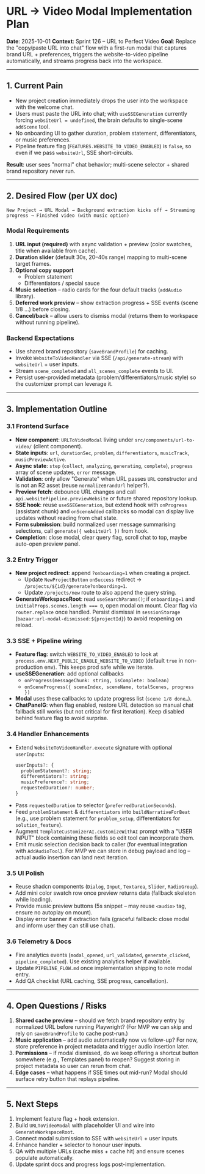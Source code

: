 # URL → Video Modal Implementation Plan

**Date**: 2025-10-01
**Context**: Sprint 126 – URL to Perfect Video
**Goal**: Replace the "copy/paste URL into chat" flow with a first-run modal that captures brand URL + preferences, triggers the website-to-video pipeline automatically, and streams progress back into the workspace.

---

## 1. Current Pain
- New project creation immediately drops the user into the workspace with the welcome chat.
- Users must paste the URL into chat; with `useSSEGeneration` currently forcing `websiteUrl = undefined`, the brain defaults to single-scene `addScene` tool.
- No onboarding UI to gather duration, problem statement, differentiators, or music preferences.
- Pipeline feature flag (`FEATURES.WEBSITE_TO_VIDEO_ENABLED`) is `false`, so even if we pass `websiteUrl`, SSE short-circuits.

**Result**: user sees "normal" chat behavior; multi-scene selector + shared brand repository never run.

---

## 2. Desired Flow (per UX doc)
```
New Project → URL Modal → Background extraction kicks off → Streaming progress → Finished video (with music option)
```

### Modal Requirements
1. **URL input (required)** with async validation + preview (color swatches, title when available from cache).
2. **Duration slider** (default 30s, 20–40s range) mapping to multi-scene target frames.
3. **Optional copy support**
   - Problem statement
   - Differentiators / special sauce
4. **Music selection** – radio cards for the four default tracks (`addAudio` library).
5. **Deferred work preview** – show extraction progress + SSE events (scene 1/8 …) before closing.
6. **Cancel/back** – allow users to dismiss modal (returns them to workspace without running pipeline).

### Backend Expectations
- Use shared brand repository (`saveBrandProfile`) for caching.
- Invoke `WebsiteToVideoHandler` via SSE (`/api/generate-stream`) with `websiteUrl` + user inputs.
- Stream `scene_completed` and `all_scenes_complete` events to UI.
- Persist user-provided metadata (problem/differentiators/music style) so the customizer prompt can leverage it.

---

## 3. Implementation Outline

### 3.1 Frontend Surface
- **New component**: `URLToVideoModal` living under `src/components/url-to-video/` (client component).
- **State inputs**: `url`, `durationSec`, `problem`, `differentiators`, `musicTrack`, `musicPreviewActive`.
- **Async state**: `step` (`collect`, `analyzing`, `generating`, `complete`), `progress` array of scene updates, `error` message.
- **Validation**: only allow "Generate" when URL passes `URL` constructor and is not an R2 asset (reuse `normalizeBrandUrl` helper?).
- **Preview fetch**: debounce URL changes and call `api.websitePipeline.previewWebsite` or future shared repository lookup.
- **SSE hook**: reuse `useSSEGeneration`, but extend hook with `onProgress` (assistant chunk) and `onSceneAdded` callbacks so modal can display live updates without reading from chat state.
- **Form submission**: build normalized user message summarising selections, call `generate({ websiteUrl })` from hook.
- **Completion**: close modal, clear query flag, scroll chat to top, maybe auto-open preview panel.

### 3.2 Entry Trigger
- **New project redirect**: append `?onboarding=1` when creating a project.
  - Update `NewProjectButton` `onSuccess` redirect → `/projects/${id}/generate?onboarding=1`.
  - Update `/projects/new` route to also append the query string.
- **GenerateWorkspaceRoot**: read `useSearchParams()`; if `onboarding=1` and `initialProps.scenes.length === 0`, open modal on mount. Clear flag via `router.replace` once handled. Persist dismissal in `sessionStorage` (`bazaar:url-modal-dismissed:${projectId}`) to avoid reopening on reload.

### 3.3 SSE + Pipeline wiring
- **Feature flag**: switch `WEBSITE_TO_VIDEO_ENABLED` to look at `process.env.NEXT_PUBLIC_ENABLE_WEBSITE_TO_VIDEO` (default `true` in non-production env). This keeps prod safe while we iterate.
- **useSSEGeneration**: add optional callbacks
  - `onProgress(messageChunk: string, isComplete: boolean)`
  - `onSceneProgress({ sceneIndex, sceneName, totalScenes, progress })`
- **Modal** uses these callbacks to update progress list (`scene 1/8 done…`).
- **ChatPanelG**: when flag enabled, restore URL detection so manual chat fallback still works (but not critical for first iteration). Keep disabled behind feature flag to avoid surprise.

### 3.4 Handler Enhancements
- Extend `WebsiteToVideoHandler.execute` signature with optional `userInputs`:
  ```ts
  userInputs?: {
    problemStatement?: string;
    differentiators?: string;
    musicPreference?: string;
    requestedDuration?: number;
  }
  ```
- Pass `requestedDuration` to selector (`preferredDurationSeconds`).
- Feed `problemStatement` & `differentiators` into `buildNarrativeForBeat` (e.g., use problem statement for `problem_setup`, differentiators for `solution_feature`).
- Augment `TemplateCustomizerAI.customizeWithAI` prompt with a "USER INPUT" block containing these fields so edit tool can incorporate them.
- Emit music selection decision back to caller (for eventual integration with `AddAudioTool`). For MVP we can store in debug payload and log – actual audio insertion can land next iteration.

### 3.5 UI Polish
- Reuse shadcn components (`Dialog`, `Input`, `Textarea`, `Slider`, `RadioGroup`).
- Add mini color swatch row once preview returns data (fallback skeleton while loading).
- Provide music preview buttons (5s snippet – may reuse `<audio>` tag, ensure no autoplay on mount).
- Display error banner if extraction fails (graceful fallback: close modal and inform user they can still use chat).

### 3.6 Telemetry & Docs
- Fire analytics events (`modal_opened`, `url_validated`, `generate_clicked`, `pipeline_completed`). Use existing analytics helper if available.
- Update `PIPELINE_FLOW.md` once implementation shipping to note modal entry.
- Add QA checklist (URL caching, SSE progress, cancellation).

---

## 4. Open Questions / Risks
1. **Shared cache preview** – should we fetch brand repository entry by normalized URL before running Playwright? (For MVP we can skip and rely on `saveBrandProfile` to cache post-run.)
2. **Music application** – add audio automatically now vs follow-up? For now, store preference in project metadata and trigger audio insertion later.
3. **Permissions** – if modal dismissed, do we keep offering a shortcut button somewhere (e.g., Templates panel) to reopen? Suggest storing in project metadata so user can rerun from chat.
4. **Edge cases** – what happens if SSE times out mid-run? Modal should surface retry button that replays pipeline.

---

## 5. Next Steps
1. Implement feature flag + hook extension.
2. Build `URLToVideoModal` with placeholder UI and wire into `GenerateWorkspaceRoot`.
3. Connect modal submission to SSE with `websiteUrl` + user inputs.
4. Enhance handler + selector to honour user inputs.
5. QA with multiple URLs (cache miss + cache hit) and ensure scenes populate automatically.
6. Update sprint docs and progress logs post-implementation.
